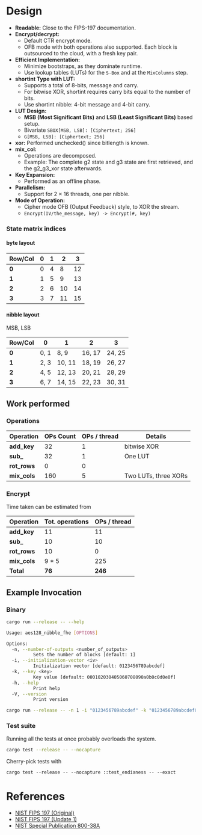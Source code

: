 # Design

- **Readable:** Close to the FIPS-197 documentation.
- **Encrypt/decrypt:** 
  - Default CTR encrypt mode.
  - OFB mode with both operations also supported. Each block is outsourced to the cloud, with a fresh key pair.
- **Efficient Implementation:**
  - Minimize bootstraps, as they dominate runtime.
  - Use lookup tables (LUTs) for the `S-Box` and at the `MixColumns` step.
- **shortint Type with LUT:** 
  - Supports a total of 8-bits, message and carry.
  - For bitwise XOR, shortint requires carry bits equal to the number of bits.
  - Use shortint nibble: 4-bit message and 4-bit carry.
- **LUT Design:**
  - **MSB (Most Significant Bits)** and **LSB (Least Significant Bits)** based setup.
  - Bivariate `SBOX[MSB, LSB]: [Ciphertext; 256]`
  - `G[MSB, LSB]: [Ciphertext; 256]`
- **xor:** Performed unchecked() since bitlength is known.
- **mix_col:**
   - Operations are decomposed.
   - Example: The complete g2 state and g3 state are first retrieved, and the g2_g3_xor state afterwards. 
- **Key Expansion:** 
  - Performed as an offline phase.
- **Parallelism:**
  - Support for 2 × 16 threads, one per nibble.
- **Mode of Operation:**
   - Cipher mode OFB (Output Feedback) style, to XOR the stream.
   - `Encrypt(IV/the_message, key) -> Encrypt(#, key)`

### State matrix indices
#### byte layout

| Row/Col | 0  | 1  | 2  | 3  |
|---------|----|----|----|----|
| **0**   | 0  | 4  | 8  | 12 |
| **1**   | 1  | 5  | 9  | 13 |
| **2**   | 2  | 6  | 10 | 14 |
| **3**   | 3  | 7  | 11 | 15 |

#### nibble layout
MSB, LSB

| Row/Col | 0     | 1       | 2       | 3      |
|---------|-------|---------|---------|--------|
| **0**   | 0, 1  | 8, 9    | 16, 17  | 24, 25 |
| **1**   | 2, 3  | 10, 11  | 18, 19  | 26, 27 |
| **2**   | 4, 5  | 12, 13  | 20, 21  | 28, 29 |
| **3**   | 6, 7  | 14, 15  | 22, 23  | 30, 31 |

## Work performed
### Operations

| Operation    | OPs Count | OPs / thread | Details              |
|--------------|-----------|--------------|----------------------|
| **add_key**  | 32        | 1            | bitwise XOR          |
| **sub_**     | 32        | 1            | One LUT              |
| **rot_rows** | 0         | 0            |                      |
| **mix_cols** | 160       | 5            | Two LUTs, three XORs |

### Encrypt
Time taken can be estimated from

| Operation    | Tot. operations | OPs / thread | 
|--------------|-----------------|--------------|
| **add_key**  | 11              | 11           |
| **sub_**     | 10              | 10           |
| **rot_rows** | 10              | 0            |
| **mix_cols** | 9 * 5           | 225          |
| **Total**    | **76**          | **246**      |   

## Example Invocation
### Binary
```bash
cargo run --release -- --help

Usage: aes128_nibble_fhe [OPTIONS]

Options:
  -n, --number-of-outputs <number_of_outputs>
          Sets the number of blocks [default: 1]
  -i, --initialization-vector <iv>
          Initialization vector [default: 0123456789abcdef]
  -k, --key <key>
          Key value [default: 000102030405060708090a0b0c0d0e0f]
  -h, --help
          Print help
  -V, --version
          Print version
```

```bash
cargo run --release -- -n 1 -i "0123456789abcdef" -k "0123456789abcdef0123456789abcdef"
```

### Test suite
Running all the tests at once probably overloads the system.
```bash
cargo test --release -- --nocapture
```
Cherry-pick tests with
```
cargo test --release -- --nocapture ::test_endianess -- --exact
```

# References
- [NIST FIPS 197 (Original)](https://nvlpubs.nist.gov/nistpubs/fips/nist.fips.197.pdf)
- [NIST FIPS 197 (Update 1)](https://nvlpubs.nist.gov/nistpubs/FIPS/NIST.FIPS.197-upd1.pdf)
- [NIST Special Publication 800-38A](https://nvlpubs.nist.gov/nistpubs/legacy/sp/nistspecialpublication800-38a.pdf)
